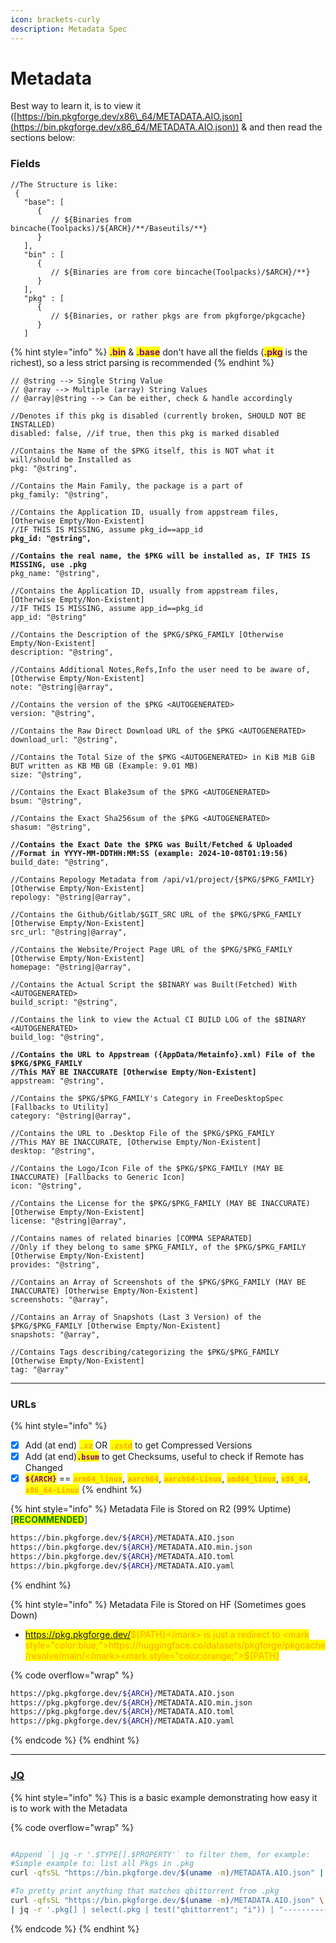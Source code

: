 ```yaml
---
icon: brackets-curly
description: Metadata Spec
---
```


# Metadata

Best way to learn it, is to view it ([https://bin.pkgforge.dev/x86\_64/METADATA.AIO.json](https://bin.pkgforge.dev/x86_64/METADATA.AIO.json)) & and then read the sections below:

### Fields

```json5
//The Structure is like:
 {
   "base": [
      {
         // ${Binaries from bincache(Toolpacks)/${ARCH}/**/Baseutils/**}
      }
   ],
   "bin" : [
      {
         // ${Binaries are from core bincache(Toolpacks)/$ARCH}/**}
      }
   ],
   "pkg" : [
      {
         // ${Binaries, or rather pkgs are from pkgforge/pkgcache}
      }
   ]
```

{% hint style="info" %}
<mark style="color:purple;">**.bin**</mark> & <mark style="color:purple;">**.base**</mark> don't have all the fields (<mark style="color:purple;">**.pkg**</mark> is the richest), so a less strict parsing is recommended
{% endhint %}

<pre class="language-json5" data-overflow="wrap"><code class="lang-json5">// @string --> Single String Value
// @array --> Multiple (array) String Values
// @array|@string --> Can be either, check &#x26; handle accordingly

//Denotes if this pkg is disabled (currently broken, SHOULD NOT BE INSTALLED)
disabled: false, //if true, then this pkg is marked disabled

//Contains the Name of the $PKG itself, this is NOT what it will/should be Installed as
pkg: "@string",

//Contains the Main Family, the package is a part of
pkg_family: "@string",

//Contains the Application ID, usually from appstream files, [Otherwise Empty/Non-Existent]
//IF THIS IS MISSING, assume pkg_id==app_id
<strong>pkg_id: "@string",
</strong><strong>
</strong><strong>//Contains the real name, the $PKG will be installed as, IF THIS IS MISSING, use .pkg
</strong>pkg_name: "@string",

//Contains the Application ID, usually from appstream files, [Otherwise Empty/Non-Existent]
//IF THIS IS MISSING, assume app_id==pkg_id
app_id: "@string"

//Contains the Description of the $PKG/$PKG_FAMILY [Otherwise Empty/Non-Existent]
description: "@string",

//Contains Additional Notes,Refs,Info the user need to be aware of, [Otherwise Empty/Non-Existent]
note: "@string|@array",

//Contains the version of the $PKG &#x3C;AUTOGENERATED>
version: "@string",

//Contains the Raw Direct Download URL of the $PKG &#x3C;AUTOGENERATED>
download_url: "@string",

//Contains the Total Size of the $PKG &#x3C;AUTOGENERATED> in KiB MiB GiB BUT written as KB MB GB (Example: 9.01 MB)
size: "@string",

//Contains the Exact Blake3sum of the $PKG &#x3C;AUTOGENERATED>
bsum: "@string",

//Contains the Exact Sha256sum of the $PKG &#x3C;AUTOGENERATED>
shasum: "@string",

<strong>//Contains the Exact Date the $PKG was Built/Fetched &#x26; Uploaded
</strong><strong>//Format in YYYY-MM-DDTHH:MM:SS (example: 2024-10-08T01:19:56)
</strong>build_date: "@string",

//Contains Repology Metadata from /api/v1/project/{$PKG/$PKG_FAMILY} [Otherwise Empty/Non-Existent]
repology: "@string|@array",

//Contains the Github/Gitlab/$GIT_SRC URL of the $PKG/$PKG_FAMILY [Otherwise Empty/Non-Existent]
src_url: "@string|@array",

//Contains the Website/Project Page URL of the $PKG/$PKG_FAMILY [Otherwise Empty/Non-Existent]
homepage: "@string|@array",

//Contains the Actual Script the $BINARY was Built(Fetched) With &#x3C;AUTOGENERATED>
build_script: "@string",

//Contains the link to view the Actual CI BUILD LOG of the $BINARY &#x3C;AUTOGENERATED>
build_log: "@string",

<strong>//Contains the URL to Appstream ({AppData/Metainfo}.xml) File of the $PKG/$PKG_FAMILY 
</strong><strong>//This MAY BE INACCURATE [Otherwise Empty/Non-Existent]
</strong>appstream: "@string",

//Contains the $PKG/$PKG_FAMILY's Category in FreeDesktopSpec [Fallbacks to Utility]
category: "@string|@array",

//Contains the URL to .Desktop File of the $PKG/$PKG_FAMILY
//This MAY BE INACCURATE, [Otherwise Empty/Non-Existent]
desktop: "@string",

//Contains the Logo/Icon File of the $PKG/$PKG_FAMILY (MAY BE INACCURATE) [Fallbacks to Generic Icon]
icon: "@string",

//Contains the License for the $PKG/$PKG_FAMILY (MAY BE INACCURATE) [Otherwise Empty/Non-Existent]
license: "@string|@array",

//Contains names of related binaries [COMMA SEPARATED]
//Only if they belong to same $PKG_FAMILY, of the $PKG/$PKG_FAMILY [Otherwise Empty/Non-Existent]
provides: "@string",

//Contains an Array of Screenshots of the $PKG/$PKG_FAMILY (MAY BE INACCURATE) [Otherwise Empty/Non-Existent]
screenshots: "@array",

//Contains an Array of Snapshots (Last 3 Version) of the $PKG/$PKG_FAMILY [Otherwise Empty/Non-Existent]
snapshots: "@array",

//Contains Tags describing/categorizing the $PKG/$PKG_FAMILY [Otherwise Empty/Non-Existent]
tag: "@array"
</code></pre>

***

### URLs

{% hint style="info" %}
* [x] Add (at end)  <mark style="color:orange;">**`.xz`**</mark> OR <mark style="color:orange;">**`.zstd`**</mark> to get Compressed Versions
* [x] Add (at end)<mark style="color:purple;">**`.bsum`**</mark> to get Checksums, useful to check if Remote has Changed
* [x] <mark style="color:purple;">**`${ARCH}`**</mark> == <mark style="color:orange;">**`arm64_linux`**</mark>, <mark style="color:orange;">**`aarch64`**</mark>, <mark style="color:orange;">**`aarch64-Linux`**</mark>, <mark style="color:orange;">**`amd64_linux`**</mark>, <mark style="color:orange;">**`x86_64`**</mark>, <mark style="color:orange;">**`x86_64-Linux`**</mark>
{% endhint %}

{% hint style="info" %}
Metadata File is Stored on R2 (99% Uptime) \[<mark style="color:green;">**RECOMMENDED**</mark>]

```bash
https://bin.pkgforge.dev/${ARCH}/METADATA.AIO.json
https://bin.pkgforge.dev/${ARCH}/METADATA.AIO.min.json
https://bin.pkgforge.dev/${ARCH}/METADATA.AIO.toml
https://bin.pkgforge.dev/${ARCH}/METADATA.AIO.yaml
```
{% endhint %}

{% hint style="info" %}
Metadata File is Stored on HF (Sometimes goes Down)

* <mark style="color:blue;">https://pkg.pkgforge.dev/</mark><mark style="color:orange;">${PATH}</mark> is just a redirect to <mark style="color:blue;">https://huggingface.co/datasets/pkgforge/pkgcache/resolve/main/</mark><mark style="color:orange;">${PATH}</mark>

{% code overflow="wrap" %}
```bash
https://pkg.pkgforge.dev/${ARCH}/METADATA.AIO.json
https://pkg.pkgforge.dev/${ARCH}/METADATA.AIO.min.json
https://pkg.pkgforge.dev/${ARCH}/METADATA.AIO.toml
https://pkg.pkgforge.dev/${ARCH}/METADATA.AIO.yaml
```
{% endcode %}
{% endhint %}

***

### [JQ](https://jqlang.github.io/jq/manual/)

{% hint style="info" %}
This is a basic example demonstrating how easy it is to work with the Metadata

{% code overflow="wrap" %}
```bash

#Append `| jq -r '.$TYPE[].$PROPERTY'` to filter them, for example:
#Simple example to: list all Pkgs in .pkg
curl -qfsSL "https://bin.pkgforge.dev/$(uname -m)/METADATA.AIO.json" | jq -r '.pkg[] | .pkg'

#To pretty print anything that matches qbittorrent from .pkg
curl -qfsSL "https://bin.pkgforge.dev/$(uname -m)/METADATA.AIO.json" \
| jq -r '.pkg[] | select(.pkg | test("qbittorrent"; "i")) | "---------------------------\n" + (. | to_entries | map("\(.key): \(.value)") | join("\n"))'
```
{% endcode %}
{% endhint %}

